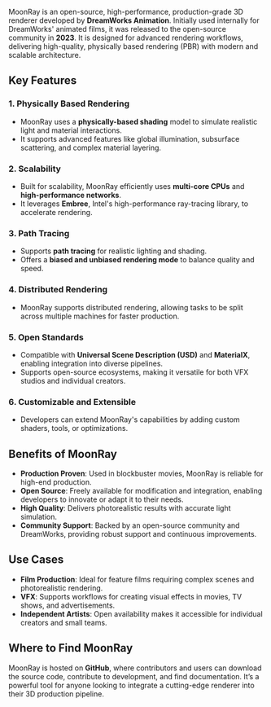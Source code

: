 

MoonRay is an open-source, high-performance, production-grade 3D renderer developed by **DreamWorks Animation**. Initially used internally for DreamWorks' animated films, it was released to the open-source community in **2023**. It is designed for advanced rendering workflows, delivering high-quality, physically based rendering (PBR) with modern and scalable architecture.

## Key Features

### 1. **Physically Based Rendering**

- MoonRay uses a **physically-based shading** model to simulate realistic light and material interactions.
- It supports advanced features like global illumination, subsurface scattering, and complex material layering.

### 2. **Scalability**

- Built for scalability, MoonRay efficiently uses **multi-core CPUs** and **high-performance networks**.
- It leverages **Embree**, Intel's high-performance ray-tracing library, to accelerate rendering.

### 3. **Path Tracing**

- Supports **path tracing** for realistic lighting and shading.
- Offers a **biased and unbiased rendering mode** to balance quality and speed.

### 4. **Distributed Rendering**

- MoonRay supports distributed rendering, allowing tasks to be split across multiple machines for faster production.

### 5. **Open Standards**

- Compatible with **Universal Scene Description (USD)** and **MaterialX**, enabling integration into diverse pipelines.
- Supports open-source ecosystems, making it versatile for both VFX studios and individual creators.

### 6. **Customizable and Extensible**

- Developers can extend MoonRay's capabilities by adding custom shaders, tools, or optimizations.

## Benefits of MoonRay

- **Production Proven**: Used in blockbuster movies, MoonRay is reliable for high-end production.
- **Open Source**: Freely available for modification and integration, enabling developers to innovate or adapt it to their needs.
- **High Quality**: Delivers photorealistic results with accurate light simulation.
- **Community Support**: Backed by an open-source community and DreamWorks, providing robust support and continuous improvements.

## Use Cases

- **Film Production**: Ideal for feature films requiring complex scenes and photorealistic rendering.
- **VFX**: Supports workflows for creating visual effects in movies, TV shows, and advertisements.
- **Independent Artists**: Open availability makes it accessible for individual creators and small teams.

## Where to Find MoonRay

MoonRay is hosted on **GitHub**, where contributors and users can download the source code, contribute to development, and find documentation. It’s a powerful tool for anyone looking to integrate a cutting-edge renderer into their 3D production pipeline.